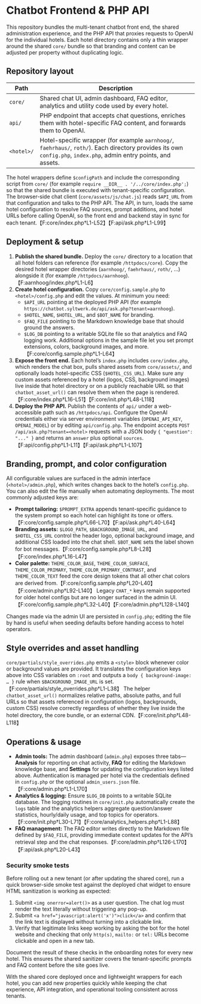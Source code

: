 # Chatbot Frontend & PHP API

This repository bundles the multi-tenant chatbot front end, the shared administration
experience, and the PHP API that proxies requests to OpenAI for the individual hotels.
Each hotel directory contains only a thin wrapper around the shared `core/` bundle so
that branding and content can be adjusted per property without duplicating logic.

## Repository layout

| Path | Description |
| ---- | ----------- |
| `core/` | Shared chat UI, admin dashboard, FAQ editor, analytics and utility code used by every hotel. |
| `api/` | PHP endpoint that accepts chat questions, enriches them with hotel-specific FAQ content, and forwards them to OpenAI. |
| `<hotel>/` | Hotel-specific wrapper (for example `aarnhoog/`, `faehrhaus/`, `roth/`). Each directory provides its own `config.php`, `index.php`, admin entry points, and assets. |

The hotel wrappers define `$configPath` and include the corresponding script from
`core/` (for example `require __DIR__ . '/../core/index.php';`) so that the shared
bundle is executed with tenant-specific configuration. The browser-side chat client
(`core/assets/js/chat.js`) reads `$API_URL` from that configuration and talks to the
PHP API. The API, in turn, loads the same hotel configuration to resolve FAQ sources,
prompt additions, and hotel URLs before calling OpenAI, so the front end and backend
stay in sync for each tenant.【F:core/index.php†L1-L52】【F:api/ask.php†L1-L99】

## Deployment & setup

1. **Publish the shared bundle.** Deploy the `core/` directory to a location that all
   hotel folders can reference (for example `/httpdocs/core`). Copy the desired hotel
   wrapper directories (`aarnhoog/`, `faehrhaus/`, `roth/`, …) alongside it (for
   example `/httpdocs/aarnhoog`).【F:aarnhoog/index.php†L1-L6】
2. **Create hotel configuration.** Copy `core/config.sample.php` to
   `<hotel>/config.php` and edit the values. At minimum you need:
   - `$API_URL` pointing at the deployed PHP API (for example
     `https://chatbot.syltwerk.de/api/ask.php?tenant=aarnhoog`).
   - `$HOTEL_NAME`, `$HOTEL_URL`, and `$BOT_NAME` for branding.
   - `$FAQ_FILE` pointing to the Markdown knowledge base that should ground the
     answers.
   - `$LOG_DB` pointing to a writable SQLite file so that analytics and FAQ logging
     work.
   Additional options in the sample file let you set prompt extensions, colors,
   background images, and more.【F:core/config.sample.php†L1-L64】
3. **Expose the front end.** Each hotel’s `index.php` includes `core/index.php`, which
   renders the chat box, pulls shared assets from `core/assets/`, and optionally loads
   hotel-specific CSS (`$HOTEL_CSS_URL`). Make sure any custom assets referenced by a
   hotel (logos, CSS, background images) live inside that hotel directory or on a
   publicly reachable URL so that `chatbot_asset_url()` can resolve them when the page
   is rendered.【F:core/index.php†L16-L51】【F:core/init.php†L48-L118】
4. **Deploy the PHP API.** Publish the contents of `api/` under a web-accessible path
   such as `/httpdocs/api`. Configure the OpenAI credentials either via server
   environment variables (`OPENAI_API_KEY`, `OPENAI_MODEL`) or by editing
   `api/config.php`. The endpoint accepts `POST /api/ask.php?tenant=<hotel>` requests
   with a JSON body `{ "question": "..." }` and returns an `answer` plus optional
   `sources`.【F:api/config.php†L1-L11】【F:api/ask.php†L1-L107】

## Branding, prompt, and color configuration

All configurable values are surfaced in the admin interface (`<hotel>/admin.php`),
which writes changes back to the hotel’s `config.php`. You can also edit the file
manually when automating deployments. The most commonly adjusted keys are:

- **Prompt tailoring:** `$PROMPT_EXTRA` appends tenant-specific guidance to the system
  prompt so each hotel can highlight its tone or offers.【F:core/config.sample.php†L66-L70】【F:api/ask.php†L40-L64】
- **Branding assets:** `$LOGO_PATH`, `$BACKGROUND_IMAGE_URL`, and `$HOTEL_CSS_URL`
  control the header logo, optional background image, and additional CSS loaded into
  the chat shell. `$BOT_NAME` sets the label shown for bot messages.【F:core/config.sample.php†L8-L28】【F:core/index.php†L16-L47】
- **Color palette:** `THEME_COLOR_BASE`, `THEME_COLOR_SURFACE`,
  `THEME_COLOR_PRIMARY`, `THEME_COLOR_PRIMARY_CONTRAST`, and
  `THEME_COLOR_TEXT` feed the core design tokens that all other chat colors are
  derived from.【F:core/config.sample.php†L20-L40】【F:core/admin.php†L92-L140】
  Legacy `CHAT_*` keys remain supported for older hotel configs but are no
  longer surfaced in the admin UI.【F:core/config.sample.php†L32-L40】【F:core/admin.php†L128-L140】

Changes made via the admin UI are persisted in `config.php`; editing the file by hand
is useful when seeding defaults before handing access to hotel operators.

## Style overrides and asset handling

`core/partials/style_overrides.php` emits a `<style>` block whenever color or
background values are provided. It translates the configuration keys above into CSS
variables on `:root` and outputs a `body { background-image: … }` rule when
`$BACKGROUND_IMAGE_URL` is set.【F:core/partials/style_overrides.php†L1-L38】 The helper
`chatbot_asset_url()` normalizes relative paths, absolute paths, and full URLs so that
assets referenced in configuration (logos, backgrounds, custom CSS) resolve correctly
regardless of whether they live inside the hotel directory, the core bundle, or an
external CDN.【F:core/init.php†L48-L118】

## Operations & usage

- **Admin tools:** The admin dashboard (`admin.php`) exposes three tabs—**Analysis**
  for reporting on chat activity, **FAQ** for editing the Markdown knowledge base, and
  **Settings** for updating the configuration keys listed above. Authentication is
  managed per hotel via the credentials defined in `config.php` or the optional
  `admin_users.json` file.【F:core/admin.php†L1-L170】
- **Analytics & logging:** Ensure `$LOG_DB` points to a writable SQLite database. The
  logging routines in `core/init.php` automatically create the `logs` table and the
  analytics helpers aggregate question/answer statistics, hourly/daily usage, and top
  topics for operators.【F:core/init.php†L30-L71】【F:core/analytics_helpers.php†L1-L88】
- **FAQ management:** The FAQ editor writes directly to the Markdown file defined by
  `$FAQ_FILE`, providing immediate context updates for the API’s retrieval step and the
  chat responses.【F:core/admin.php†L126-L170】【F:api/ask.php†L20-L43】

### Security smoke tests

Before rolling out a new tenant (or after updating the shared core), run a quick
browser-side smoke test against the deployed chat widget to ensure HTML sanitization is
working as expected:

1. Submit `<img onerror=alert()>` as a user question. The chat log must render the text
   literally without triggering any pop-up.
2. Submit `<a href="javascript:alert('x')">click</a>` and confirm that the link text is
   displayed without turning into a clickable link.
3. Verify that legitimate links keep working by asking the bot for the hotel website and
   checking that only `http(s)`, `mailto:` or `tel:` URLs become clickable and open in a
   new tab.

Document the result of these checks in the onboarding notes for every new hotel. This
ensures the shared sanitizer covers the tenant-specific prompts and FAQ content before
the site goes live.

With the shared core deployed once and lightweight wrappers for each hotel, you can
add new properties quickly while keeping the chat experience, API integration, and
operational tooling consistent across tenants.

